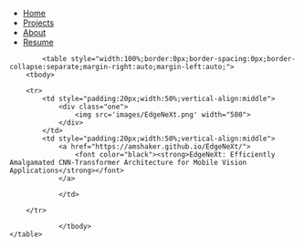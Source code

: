 <ul>
  <li><a href="index">Home</a></li>
  <li><a class="active" href="projects">Projects</a></li>
  <li><a href="about">About</a></li>
  <li><a href="files/MuhammadUzairKhattak.pdf">Resume</a></li>
</ul>


<!-- <table style="width:100%;border:0px;border-spacing:0px;border-collapse:separate;margin-right:auto;margin-left:auto;"><tbody>
            <tr>
            <td style="padding:20px;width:100%;vertical-align:middle">
              <heading>Research</heading>
              <p>
                I'm interested in computer vision, machine learning, optimization, and image processing. Much of my research is about inferring the physical world (shape, motion, color, light, etc) from images. Representative papers are <span class="highlight">highlighted</span>.
              </p>
            </td>
          </tr>
        </tbody></table> -->
        
        
            <table style="width:100%;border:0px;border-spacing:0px;border-collapse:separate;margin-right:auto;margin-left:auto;">
        <tbody>
            
        <tr>
            <td style="padding:20px;width:50%;vertical-align:middle">
                <div class="one">
                    <img src='images/EdgeNeXt.png' width="500">
                </div>
            </td>
            <td style="padding:20px;width:50%;vertical-align:middle">
                <a href="https://amshaker.github.io/EdgeNeXt/">
                    <font color="black"><strong>EdgeNeXt: Efficiently Amalgamated CNN-Transformer Architecture for Mobile Vision Applications</strong></font>
                </a>
                
                </td>
                
        </tr>    
        
                </tbody>
    </table>
